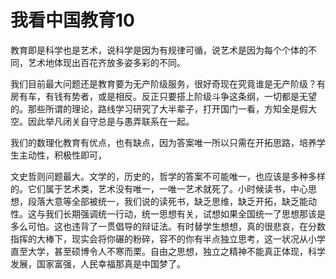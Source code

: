 # 我看中国教育10

教育即是科学也是艺术，说科学是因为有规律可循，说艺术是因为每个个体的不同，艺术地体现出百花齐放多姿多彩的不同。  

我们目前最大问题还是教育要为无产阶级服务，很好奇现在究竟谁是无产阶级？有房有车，有钱有势者，或是相反。反正只要搭上阶级斗争这条纲，一切都是无望的。那些所谓的理论，路线学习研究了大半辈子，打开国门一看，方知全是假大空。因此举凡闭关自守总是与愚弄联系在一起。  

我们的数理化教育有优点，也有缺点，因为答案唯一所以只需在开拓思路，培养学生主动性，积极性即可，  

文史哲则问题最大。文学的，历史的，哲学的答案不可能唯一，也应该是多种多样的。它们属于艺术类，艺术没有唯一，一唯一艺术就死了。小时候读书，中心思想，段落大意等全部被统一，我们说的读死书，缺乏思维，缺乏开拓，缺乏能动性。这与我们长期强调统一行动，统一思想有关，试想如果全国统一了思想那该是多么可怕。这也违背了一贯倡导的辩证法。有时替学生想想，真的很悲哀，在分数指挥的大棒下，现实会将你碾的粉碎，容不的你有半点独立思考，这一状况从小学直至大学，甚至硕博令人不寒而栗。自由之思想，独立之精神不能真正体现，科学发展，国家富强，人民幸福那真是中国梦了。